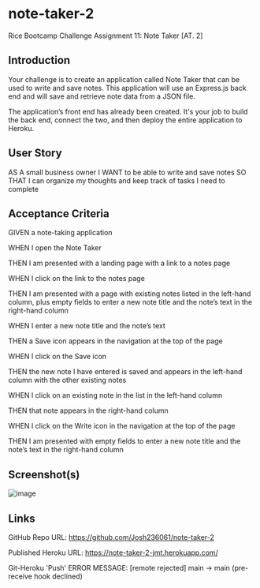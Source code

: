 # note-taker-2
Rice Bootcamp Challenge Assignment 11: Note Taker [AT. 2]

## Introduction

Your challenge is to create an application called Note Taker that can be used to write and save notes. This application will use an Express.js back end and will save and retrieve note data from a JSON file.

The application’s front end has already been created. It's your job to build the back end, connect the two, and then deploy the entire application to Heroku.

## User Story

AS A small business owner
I WANT to be able to write and save notes
SO THAT I can organize my thoughts and keep track of tasks I need to complete

## Acceptance Criteria

GIVEN a note-taking application

WHEN I open the Note Taker

THEN I am presented with a landing page with a link to a notes page

WHEN I click on the link to the notes page

THEN I am presented with a page with existing notes listed in the left-hand column, plus empty fields to enter a new note title and the note’s text in the right-hand column

WHEN I enter a new note title and the note’s text

THEN a Save icon appears in the navigation at the top of the page

WHEN I click on the Save icon

THEN the new note I have entered is saved and appears in the left-hand column with the other existing notes

WHEN I click on an existing note in the list in the left-hand column

THEN that note appears in the right-hand column

WHEN I click on the Write icon in the navigation at the top of the page

THEN I am presented with empty fields to enter a new note title and the note’s text in the right-hand column

## Screenshot(s)

![image](https://user-images.githubusercontent.com/71394743/212129218-e1642e50-c152-4379-971c-e9ad4cb6dfa4.png)



## Links

GitHub Repo URL: https://github.com/Josh236061/note-taker-2

Published Heroku URL: https://note-taker-2-jmt.herokuapp.com/

Git-Heroku 'Push' ERROR MESSAGE: [remote rejected] main -> main (pre-receive hook declined)
